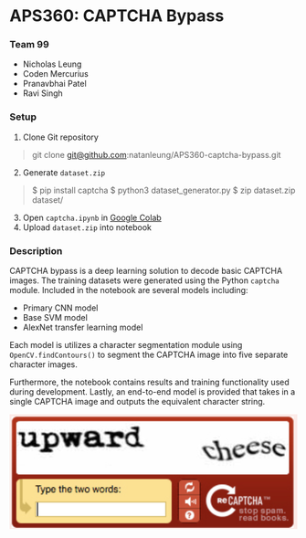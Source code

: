 # APS360: CAPTCHA Bypass
### Team 99
* Nicholas Leung
* Coden Mercurius
* Pranavbhai Patel
* Ravi Singh

### Setup
1. Clone Git repository
> git clone git@github.com:natanleung/APS360-captcha-bypass.git
2. Generate `dataset.zip`
> $ pip install captcha
> $ python3 dataset_generator.py
> $ zip dataset.zip dataset/
3. Open `captcha.ipynb` in [Google Colab](https://colab.research.google.com/)
4. Upload `dataset.zip` into notebook

### Description
CAPTCHA bypass is a deep learning solution to decode basic CAPTCHA images. The training datasets were generated using the Python `captcha` module. Included in the notebook are several models including:
* Primary CNN model
* Base SVM model
* AlexNet transfer learning model

Each model is utilizes a character segmentation module using `OpenCV.findContours()` to segment the CAPTCHA image into five separate character images.

Furthermore, the notebook contains results and training functionality used during development. Lastly, an end-to-end model is provided that takes in a single CAPTCHA image and outputs the equivalent character string.

![upward cheese](upward_cheese.png)
